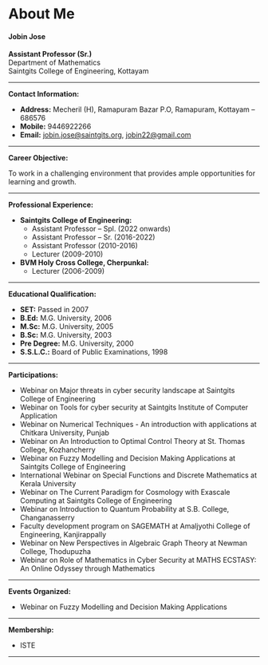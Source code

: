 # About Me

#### Jobin Jose

**Assistant Professor (Sr.)**  
Department of Mathematics  
Saintgits College of Engineering, Kottayam

---

**Contact Information:**  
- **Address:** Mecheril (H), Ramapuram Bazar P.O, Ramapuram, Kottayam – 686576
- **Mobile:** 9446922266
- **Email:** [jobin.jose@saintgits.org](mailto:jobin.jose@saintgits.org), [jobin22@gmail.com](mailto:jobin22@gmail.com)

---

**Career Objective:**

To work in a challenging environment that provides ample opportunities for learning and growth.

---

**Professional Experience:**

- **Saintgits College of Engineering:**
  - Assistant Professor – Spl. (2022 onwards)
  - Assistant Professor – Sr. (2016-2022)
  - Assistant Professor (2010-2016)
  - Lecturer (2009-2010)
- **BVM Holy Cross College, Cherpunkal:**
  - Lecturer (2006-2009)

---

**Educational Qualification:**

- **SET:** Passed in 2007
- **B.Ed:** M.G. University, 2006
- **M.Sc:** M.G. University, 2005
- **B.Sc:** M.G. University, 2003
- **Pre Degree:** M.G. University, 2000
- **S.S.L.C.:** Board of Public Examinations, 1998
---


**Participations:**

- Webinar on Major threats in cyber security landscape at Saintgits College of Engineering
- Webinar on Tools for cyber security at Saintgits Institute of Computer Application
- Webinar on Numerical Techniques - An introduction with applications at Chitkara University, Punjab
- Webinar on An Introduction to Optimal Control Theory at St. Thomas College, Kozhancherry
- Webinar on Fuzzy Modelling and Decision Making Applications at Saintgits College of Engineering
- International Webinar on Special Functions and Discrete Mathematics at Kerala University
- Webinar on The Current Paradigm for Cosmology with Exascale Computing at Saintgits College of Engineering
- Webinar on Introduction to Quantum Probability at S.B. College, Changanasserry
- Faculty development program on SAGEMATH at Amaljyothi College of Engineering, Kanjirappally
- Webinar on New Perspectives in Algebraic Graph Theory at Newman College, Thodupuzha
- Webinar on Role of Mathematics in Cyber Security at MATHS ECSTASY: An Online Odyssey through Mathematics

---

**Events Organized:**

- Webinar on Fuzzy Modelling and Decision Making Applications

---

**Membership:**

- ISTE

---

